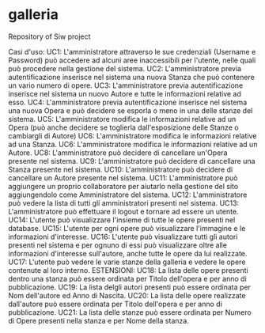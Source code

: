 # galleria
Repository of Siw project 

Casi d'uso:
UC1: L'amministratore attraverso le sue credenziali (Username e Password) può accedere ad alcuni aree inaccessibili per l'utente, nelle quali può procedere nella 
gestione del sistema.
UC2: L'amministratore previa autentificazione inserisce nel sistema una nuova Stanza che può contenere un vario numero di opere.
UC3: L'amministratore previa autentificazione inserisce nel sistema un nuovo Autore e tutte le informazioni relative ad esso.
UC4: L'amministratore previa autentificazione inserisce nel sistema una nuova Opera e può decidere se esporla o meno in una delle stanze del sistema.
UC5: L'amministratore modifica le informazioni relative ad un Opera (può anche decidere se toglierla dall'esposizione delle Stanze o cambiargli di Autore)
UC6: L'amministratore modifica le informazioni relative ad una Stanza.
UC6: L'amministratore modifica le informazioni relative ad un Autore.
UC8: L'amministratore può decidere di cancellare un'Opera presente nel sistema.
UC9: L'amministratore può decidere di cancellare una Stanza presente nel sistema.
UC10: L'amministratore può decidere di cancellare un Autore presente nel sistema.
UC11: L'amministratore può aggiungere un proprio collaboratore per aiutarlo nella gestione del sito aggiungendolo come Amministratore del sistema.
UC12: L'amministratore può vedere la lista di tutti gli amministratori presenti nel sistema.
UC13: L'amministratore può effettuare il logout e tornare ad essere un utente.
UC14: L'utente può visualizzare l'insieme di tutte le opere presenti nel database.
UC15: L'utente per ogni opere può visualizzare l'immagine e le informazioni d'interesse.
UC16: L'utente può visualizzare tutti gli autori presenti nel sistema e per ognuno di essi può visualizzare oltre alle informazioni d'interesse sull'autore, anche tutte le opere da lui realizzate.
UC17: L'utente può vedere le varie stanze della galleria e vedere le opere contenute al loro interno.
 ESTENSIONI:
 UC18: La lista delle opere presenti dentro una stanza può essere ordinata per Titolo dell'opera e per anno di pubblicazione. 
 UC19: La lista delgli autori presenti può essere ordinata per Nom dell'autore ed Anno di Nascita.
 UC20: La lista delle opere realizzate dall'autore può essere ordinata per Titolo dell'opera e per anno di pubblicazione.
 UC21: La lista delle stanze può essere ordinata per Numero di Opere presenti nella stanza e per Nome della stanza.
